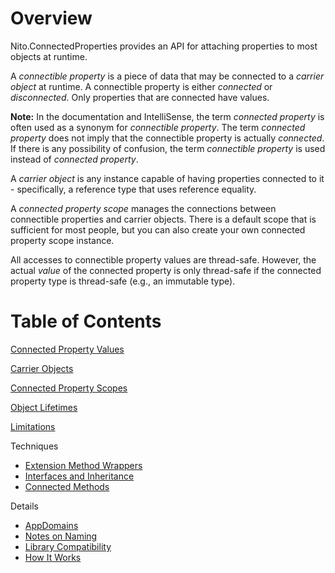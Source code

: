 # Overview

Nito.ConnectedProperties provides an API for attaching properties to most objects at runtime.

A _connectible property_ is a piece of data that may be connected to a _carrier object_ at runtime. A connectible property is either _connected_ or _disconnected_. Only properties that are connected have values.

**Note:** In the documentation and IntelliSense, the term _connected property_ is often used as a synonym for _connectible property_. The term _connected property_ does not imply that the connectible property is actually _connected_. If there is any possibility of confusion, the term _connectible property_ is used instead of _connected property_.

A _carrier object_ is any instance capable of having properties connected to it - specifically, a reference type that uses reference equality.

A _connected property scope_ manages the connections between connectible properties and carrier objects. There is a default scope that is sufficient for most people, but you can also create your own connected property scope instance.

All accesses to connectible property values are thread-safe. However, the actual _value_ of the connected property is only thread-safe if the connected property type is thread-safe (e.g., an immutable type).

# Table of Contents

[Connected Property Values](connected-property-values.md)

[Carrier Objects](carrier-objects.md)

[Connected Property Scopes](scope.md)

[Object Lifetimes](object-lifetimes.md)

[Limitations](limitations.md)

Techniques
- [Extension Method Wrappers](extension-method-wrappers.md)
- [Interfaces and Inheritance](interfaces-and-inheritance.md)
- [Connected Methods](connected-methods.md)

Details
- [AppDomains](app-domains.md)
- [Notes on Naming](notes-on-naming.md)
- [Library Compatibility](library-compatibility.md)
- [How It Works](how-it-works.md)
